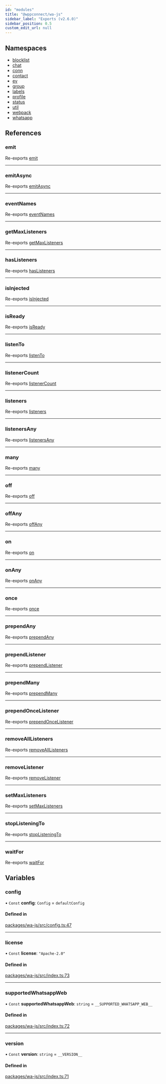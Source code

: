```yaml
---
id: "modules"
title: "@wppconnect/wa-js"
sidebar_label: "Exports (v2.6.0)"
sidebar_position: 0.5
custom_edit_url: null
---
```


## Namespaces

- [blocklist](namespaces/blocklist.md)
- [chat](namespaces/chat.md)
- [conn](namespaces/conn.md)
- [contact](namespaces/contact.md)
- [ev](namespaces/ev.md)
- [group](namespaces/group.md)
- [labels](namespaces/labels.md)
- [profile](namespaces/profile.md)
- [status](namespaces/status.md)
- [util](namespaces/util.md)
- [webpack](namespaces/webpack.md)
- [whatsapp](namespaces/whatsapp.md)

## References

### emit

Re-exports [emit](namespaces/ev.md#emit)

___

### emitAsync

Re-exports [emitAsync](namespaces/ev.md#emitasync)

___

### eventNames

Re-exports [eventNames](namespaces/ev.md#eventnames)

___

### getMaxListeners

Re-exports [getMaxListeners](namespaces/ev.md#getmaxlisteners)

___

### hasListeners

Re-exports [hasListeners](namespaces/ev.md#haslisteners)

___

### isInjected

Re-exports [isInjected](namespaces/webpack.md#isinjected)

___

### isReady

Re-exports [isReady](namespaces/webpack.md#isready)

___

### listenTo

Re-exports [listenTo](namespaces/ev.md#listento)

___

### listenerCount

Re-exports [listenerCount](namespaces/ev.md#listenercount)

___

### listeners

Re-exports [listeners](namespaces/ev.md#listeners)

___

### listenersAny

Re-exports [listenersAny](namespaces/ev.md#listenersany)

___

### many

Re-exports [many](namespaces/ev.md#many)

___

### off

Re-exports [off](namespaces/ev.md#off)

___

### offAny

Re-exports [offAny](namespaces/ev.md#offany)

___

### on

Re-exports [on](namespaces/ev.md#on)

___

### onAny

Re-exports [onAny](namespaces/ev.md#onany)

___

### once

Re-exports [once](namespaces/ev.md#once)

___

### prependAny

Re-exports [prependAny](namespaces/ev.md#prependany)

___

### prependListener

Re-exports [prependListener](namespaces/ev.md#prependlistener)

___

### prependMany

Re-exports [prependMany](namespaces/ev.md#prependmany)

___

### prependOnceListener

Re-exports [prependOnceListener](namespaces/ev.md#prependoncelistener)

___

### removeAllListeners

Re-exports [removeAllListeners](namespaces/ev.md#removealllisteners)

___

### removeListener

Re-exports [removeListener](namespaces/ev.md#removelistener)

___

### setMaxListeners

Re-exports [setMaxListeners](namespaces/ev.md#setmaxlisteners)

___

### stopListeningTo

Re-exports [stopListeningTo](namespaces/ev.md#stoplisteningto)

___

### waitFor

Re-exports [waitFor](namespaces/ev.md#waitfor)

## Variables

### config

• `Const` **config**: `Config` = `defaultConfig`

#### Defined in

[packages/wa-js/src/config.ts:47](https://github.com/wppconnect-team/wa-js/blob/main/src/config.ts#L47)

___

### license

• `Const` **license**: ``"Apache-2.0"``

#### Defined in

[packages/wa-js/src/index.ts:73](https://github.com/wppconnect-team/wa-js/blob/main/src/index.ts#L73)

___

### supportedWhatsappWeb

• `Const` **supportedWhatsappWeb**: `string` = `__SUPPORTED_WHATSAPP_WEB__`

#### Defined in

[packages/wa-js/src/index.ts:72](https://github.com/wppconnect-team/wa-js/blob/main/src/index.ts#L72)

___

### version

• `Const` **version**: `string` = `__VERSION__`

#### Defined in

[packages/wa-js/src/index.ts:71](https://github.com/wppconnect-team/wa-js/blob/main/src/index.ts#L71)
